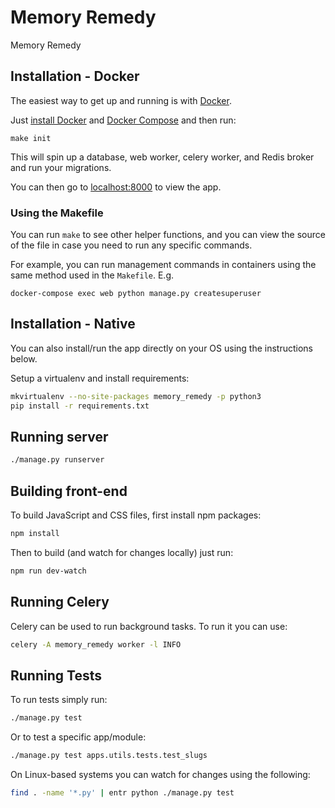 # Memory Remedy

Memory Remedy

## Installation - Docker

The easiest way to get up and running is with [Docker](https://www.docker.com/).

Just [install Docker](https://www.docker.com/get-started) and
[Docker Compose](https://docs.docker.com/compose/install/)
and then run:

```
make init
```

This will spin up a database, web worker, celery worker, and Redis broker and run your migrations.

You can then go to [localhost:8000](http://localhost:8000/) to view the app.

### Using the Makefile

You can run `make` to see other helper functions, and you can view the source
of the file in case you need to run any specific commands.

For example, you can run management commands in containers using the same method 
used in the `Makefile`. E.g.

```
docker-compose exec web python manage.py createsuperuser
```

## Installation - Native

You can also install/run the app directly on your OS using the instructions below.

Setup a virtualenv and install requirements:

```bash
mkvirtualenv --no-site-packages memory_remedy -p python3
pip install -r requirements.txt
```

## Running server

```bash
./manage.py runserver
```

## Building front-end

To build JavaScript and CSS files, first install npm packages:

```bash
npm install
```

Then to build (and watch for changes locally) just run:

```bash
npm run dev-watch
```

## Running Celery

Celery can be used to run background tasks. To run it you can use:

```bash
celery -A memory_remedy worker -l INFO
```


## Running Tests

To run tests simply run:

```bash
./manage.py test
```

Or to test a specific app/module:

```bash
./manage.py test apps.utils.tests.test_slugs
```


On Linux-based systems you can watch for changes using the following:

```bash
find . -name '*.py' | entr python ./manage.py test
```
